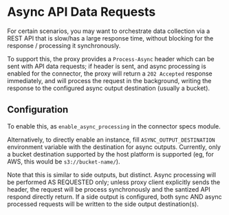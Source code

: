 # Async API Data Requests

For certain scenarios, you may want to orchestrate data collection via a REST API that is slow/has a large response time, without blocking for the response / processing it synchronously.

To support this, the proxy provides a `Process-Async` header which can be sent with API data requests; if header is sent, and async processing is enabled for the connector, the proxy will return a `202 Accepted` response immediately, and will process the request in the background, writing the response to the configured async output destination (usually a bucket).

## Configuration

To enable this, as `enable_async_processing` in the connector specs module.

Alternatively, to directly enable an instance, fill `ASYNC_OUTPUT_DESTINATION` environment variable with the destination for async outputs. Currently, only a bucket destination supported by the host platform is supported (eg, for AWS, this would be `s3://bucket-name/`).

Note that this is similar to side outputs, but distinct.  Async processing will be performed AS REQUESTED only; unless proxy client explicitly sends the header, the request will be process synchronously and the santized API respond directly return. If a side output is configured, both sync AND async processed requests will be written to the side output destination(s).




